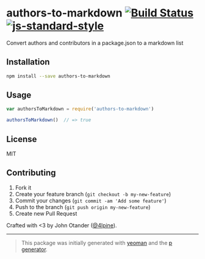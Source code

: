 # authors-to-markdown [![Build Status](https://secure.travis-ci.org/johnotander/authors-to-markdown.png?branch=master)](https://travis-ci.org/johnotander/authors-to-markdown) [![js-standard-style](https://img.shields.io/badge/code%20style-standard-brightgreen.svg?style=flat)](https://github.com/feross/standard)

Convert authors and contributors in a package.json to a markdown list

## Installation

```bash
npm install --save authors-to-markdown
```

## Usage

```javascript
var authorsToMarkdown = require('authors-to-markdown')

authorsToMarkdown()  // => true
```

## License

MIT

## Contributing

1. Fork it
2. Create your feature branch (`git checkout -b my-new-feature`)
3. Commit your changes (`git commit -am 'Add some feature'`)
4. Push to the branch (`git push origin my-new-feature`)
5. Create new Pull Request

Crafted with <3 by John Otander ([@4lpine](https://twitter.com/4lpine)).

***

> This package was initially generated with [yeoman](http://yeoman.io) and the [p generator](https://github.com/johnotander/generator-p.git).
